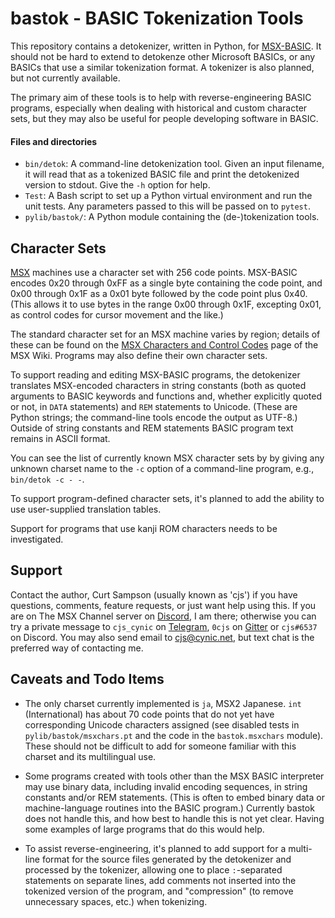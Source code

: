 bastok - BASIC Tokenization Tools
=================================

This repository contains a detokenizer, written in Python, for [MSX-BASIC].
It should not be hard to extend to detokenze other Microsoft BASICs, or any
BASICs that use a similar tokenization format. A tokenizer is also planned,
but not currently available.

The primary aim of these tools is to help with reverse-engineering BASIC
programs, especially when dealing with historical and custom character
sets, but they may also be useful for people developing software in BASIC.

#### Files and directories

- `bin/detok`: A command-line detokenization tool. Given an input filename,
  it will read that as a tokenized BASIC file and print the detokenized
  version to stdout. Give the `-h` option for help.
- `Test`: A Bash script to set up a Python virtual environment and run the
  unit tests. Any parameters passed to this will be passed on to `pytest`.
- `pylib/bastok/`: A Python module containing the (de-)tokenization tools.


Character Sets
--------------

[MSX] machines use a character set with 256 code points. MSX-BASIC encodes
0x20 through 0xFF as a single byte containing the code point, and 0x00
through 0x1F as a 0x01 byte followed by the code point plus 0x40. (This
allows it to use bytes in the range 0x00 through 0x1F, excepting 0x01, as
control codes for cursor movement and the like.)

The standard character set for an MSX machine varies by region; details
of these can be found on the [MSX Characters and Control Codes][codes]
page of the MSX Wiki. Programs may also define their own character sets.

To support reading and editing MSX-BASIC programs, the detokenizer
translates MSX-encoded characters in string constants (both as quoted
arguments to BASIC keywords and functions and, whether explicitly quoted or
not, in `DATA` statements) and `REM` statements to Unicode. (These are
Python strings; the command-line tools encode the output as UTF-8.) Outside
of string constants and REM statements BASIC program text remains in ASCII
format.

You can see the list of currently known MSX character sets by by giving any
unknown charset name to the `-c` option of a command-line program, e.g.,
`bin/detok -c - -`.

To support program-defined character sets, it's planned to add the ability
to use user-supplied translation tables.

Support for programs that use kanji ROM characters needs to be investigated.


Support
-------

Contact the author, Curt Sampson (usually known as 'cjs') if you have
questions, comments, feature requests, or just want help using this. If you
are on The MSX Channel server on [Discord], I am there; otherwise you can
try a private message to `cjs_cynic` on [Telegram], `0cjs` on [Gitter] or
`cjs#6537` on Discord. You may also send email to <cjs@cynic.net>, but text
chat is the preferred way of contacting me.


Caveats and Todo Items
----------------------

* The only charset currently implemented is `ja`, MSX2 Japanese. `int`
  (International) has about 70 code points that do not yet have
  corresponding Unicode characters assigned (see disabled tests in
  `pylib/bastok/msxchars.pt` and the code in the `bastok.msxchars` module).
  These should not be difficult to add for someone familiar with this
  charset and its multilingual use.

* Some programs created with tools other than the MSX BASIC interpreter may
  use binary data, including invalid encoding sequences, in string
  constants and/or REM statements. (This is often to embed binary data or
  machine-language routines into the BASIC program.) Currently bastok does
  not handle this, and how best to handle this is not yet clear. Having
  some examples of large programs that do this would help.

* To assist reverse-engineering, it's planned to add support for a
  multi-line format for the source files generated by the detokenizer and
  processed by the tokenizer, allowing one to place `:`-separated
  statements on separate lines, add comments not inserted into the
  tokenized version of the program, and "compression" (to remove
  unnecessary spaces, etc.) when tokenizing.



<!-------------------------------------------------------------------->
[codes]: https://www.msx.org/wiki/MSX_Characters_and_Control_Codes
[msx-basic]: https://en.wikipedia.org/wiki/MSX_BASIC
[msx]: https://en.wikipedia.org/wiki/MSX

[discord]: https://discord.com
[gitter]: https://gitter.im
[telegram]: https://telegram.org
